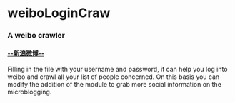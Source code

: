 # weiboLoginCraw
<h3>A weibo crawler</h3>
<h4><a href="http://weibo.com/login.php">--新浪微博--</a></h4>
<p>Filling in the file with your username and password, it can help you log into weibo and crawl all your list of people concerned. On this basis you can modify the addition of the module to grab more social information on the microblogging.</p>